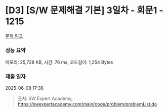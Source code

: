 # [D3] [S/W 문제해결 기본] 3일차 - 회문1 - 1215 

[문제 링크](https://swexpertacademy.com/main/code/problem/problemDetail.do?contestProbId=AV14QpAaAAwCFAYi) 

### 성능 요약

메모리: 25,728 KB, 시간: 76 ms, 코드길이: 1,254 Bytes

### 제출 일자

2025-06-08 17:36



> 출처: SW Expert Academy, https://swexpertacademy.com/main/code/problem/problemList.do